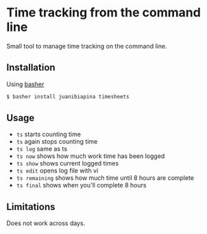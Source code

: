 # Time tracking from the command line

Small tool to manage time tracking on the command line.

## Installation

Using [basher](https://github.com/juanibiapina/basher)

~~~ sh
$ basher install juanibiapina timesheets
~~~

## Usage

- `ts` starts counting time
- `ts` again stops counting time
- `ts log` same as ts
- `ts now` shows how much work time has been logged
- `ts show` shows current logged times
- `ts edit` opens log file with vi
- `ts remaining` shows how much time until 8 hours are complete
- `ts final` shows when you'll complete 8 hours

## Limitations

Does not work across days.
